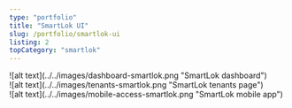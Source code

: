 ```yaml
---
type: "portfolio"
title: "SmartLok UI"
slug: /portfolio/smartlok-ui
listing: 2
topCategory: "smartlok"
---
```


[//]: # "This is going to have the images and classes for the images to make them layout properly. the main portfolio page will have the featured images laid out as well"

<div class="row">
<div class="col-12">
![alt text](../../images/dashboard-smartlok.png "SmartLok dashboard")
</div>
<div class="col-12">
![alt text](../../images/tenants-smartlok.png "SmartLok tenants page")
</div>
<div class="col-12">
![alt text](../../images/mobile-access-smartlok.png "SmartLok mobile app")
</div>
</div>
